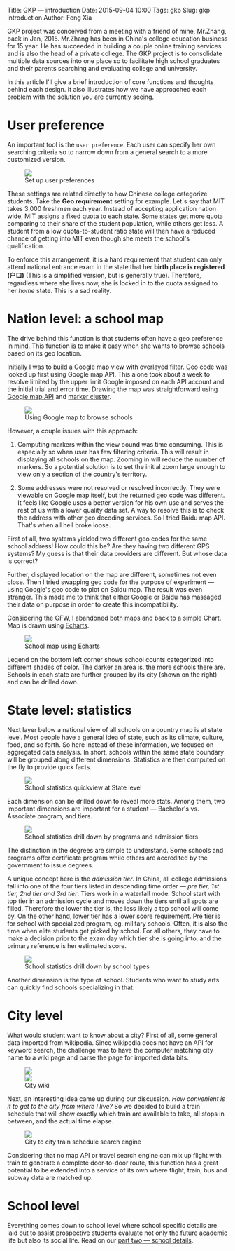 Title: GKP &mdash; introduction
Date: 2015-09-04 10:00
Tags: gkp
Slug: gkp introduction
Author: Feng Xia


GKP project was conceived from a meeting with a friend of mine,
Mr.Zhang, back in Jan, 2015.  Mr.Zhang has been in China's college
education business for 15 year. He has succeeded in building a couple
online training services and is also the head of a private
college. The GKP project is to consolidate multiple data sources into
one place so to facilitate high school graduates and their parents
searching and evaluating college and university.

In this article I'll give a brief introduction of core functions and
thoughts behind each design. It also illustrates how we have
approached each problem with the solution you are currently seeing.

# User preference

An important tool is the `user preference`. Each user can specify her own
searching criteria so to narrow down from a general search to a more
customized version.

<figure class="s12 center">
    <img src="/images/gkp_2.png" />
    <figcaption>Set up user preferences</figcaption>
</figure>

These settings are related directly to how Chinese college categorize
students. Take the **Geo requirement** setting for example.  Let's say
that MIT takes 3,000 freshmen each year. Instead of accepting
application nation wide, MIT assigns a fixed quota to each state. Some
states get more quota comparing to their share of the student
population, while others get less. A student from a low
quota-to-student ratio state will then have a reduced chance of
getting into MIT even though she meets the school's qualification.

To enforce this arrangement, it is a hard requirement that student can
only attend national entrance exam in the state that her **birth place
is registered (户口)** (This is a simplified version, but is generally
true). Therefore, regardless where she lives now, she is locked in to
the quota assigned to her *home* state. This is a sad reality.


# Nation level: a school map

The drive behind this function is that students often have a geo
preference in mind.  This function is to make it easy when she wants
to browse schools based on its geo location.

Initially I was to build a Google map view with overlayed filter.  Geo
code was looked up first using Google map API. This alone took about a
week to resolve limited by the upper limit Google imposed on each API
account and the initial trial and error time. Drawing the map was
straightforward using [Google map API] and [marker cluster][].

<figure class="s12 center">
    <img  src="/images/gkp_21.png"/>
    <figcaption>Using Google map to browse schools</figcaption>
</figure>

However, a couple issues with this approach:

1. Computing markers within the view bound was time consuming. This is
   especially so when user has few filtering criteria.  This will
   result in displaying all schools on the map. Zooming in will reduce
   the number of markers. So a potential solution is to set the
   initial zoom large enough to view only a section of the country's
   territory.

2. Some addresses were not resolved or resolved incorrectly. They were
   viewable on Google map itself, but the returned geo code was
   different. It feels like Google uses a better version for his own
   use and serves the rest of us with a lower quality data set. A way
   to resolve this is to check the address with other geo decoding
   services. So I tried Baidu map API. That's when all hell broke
   loose.

First of all, two systems yielded two different geo codes for the same
school address!  How could this be? Are they having two different GPS
systems? My guess is that their data providers are different. But
whose data is correct?

Further, displayed location on the map are different, sometimes not
even close. Then I tried swapping geo code for the purpose of
experiment &mdash; using Google's geo code to plot on Baidu map. The
result was even stranger. This made me to think that either Google or
Baidu has massaged their data on purpose in order to create this
incompatibility.

Considering the GFW, I abandoned both maps and back to a simple
Chart. Map is drawn using [Echarts][].

<figure class="s12 center">
    <img src="/images/gkp_1.png"/>
    <figcaption>School map using Echarts</figcaption>
</figure>

Legend on the bottom left corner shows school counts categorized into
different shades of color. The darker an area is, the more schools
there are.  Schools in each state are further grouped by its city
(shown on the right) and can be drilled down.


[google map api]: https://developers.google.com/maps/documentation/javascript/tutorial
[marker cluster]: https://github.com/googlemaps/js-marker-clusterer
[echarts]: https://ecomfe.github.io/echarts/index-en.html

# State level: statistics

Next layer below a national view of all schools on a country map is at
state level.  Most people have a general idea of state, such as its
climate, culture, food, and so forth. So here instead of these
information, we focused on aggregated data analysis. In short, schools
within the same state boundary will be grouped along different
dimensions. Statistics are then computed on the fly to provide quick
facts.

<figure class="s12 center">
    <img src="/images/gkp_3.png"/>
    <figcaption>School statistics quickview at State level</figcaption>
</figure>

Each dimension can be drilled down to reveal more stats. Among them,
two important dimensions are important for a student
&mdash; Bachelor's vs. Associate program, and tiers.

<figure class="s12 center">
    <img src="/images/gkp_4.png"/>
    <figcaption>School statistics drill down by programs and admission tiers</figcaption>
</figure>

The distinction in the degrees are simple to understand. Some schools
and programs offer certificate program while others are accredited by
the government to issue degrees.

A unique concept here is the *admission tier*.  In China, all college
admissions fall into one of the four tiers listed in descending time
order &mdash; _pre tier, 1st tier, 2nd tier and 3rd tier_.  Tiers work
in a waterfall mode. School start with top tier in an admission cycle
and moves down the tiers until all spots are filled. Therefore the
lower the tier is, the less likely a top school will come by. On the
other hand, lower tier has a lower score requirement.  Pre tier is for
school with specialized program, eg. military schools. Often, it is
also the time when elite students get picked by school. For all
others, they have to make a decision prior to the exam day which tier
she is going into, and the primary reference is her estimated score.

<figure class="s12 center">
    <img src="/images/gkp_5.png"/>
    <figcaption>School statistics drill down by school types</figcaption>
</figure>

Another dimension is the type of school. Students who want to study
arts can quickly find schools specializing in that.

# City level

What would student want to know about a city? First of all, some
general data imported from wikipedia. Since wikipedia does not have an
API for keyword search, the challenge was to have the computer
matching city name to a wiki page and parse the page for imported data
bits.

<figure class="row">
  <div class="col s6">
    <img class="img-responsive center" src="/images/gkp_6.png"/>
  </div>
  <div class="col s6">
    <img class="img-responsive center" src="/images/gkp_7.png"/>
  </div>
  <figcaption>City wiki</figcaption>
</figure>

Next, an interesting idea came up during our discussion. _How
convenient is it to get to the city from where I live?_ So we decided
to build a train schedule that will show exactly which train are
available to take, all stops in between, and the actual time elapse.

<figure class="s12 center">
    <img src="/images/gkp_8.png"/>
    <figcaption>City to city train schedule search engine</figcaption>
</figure>

Considering that no map API or travel search engine can mix up flight
with train to generate a complete door-to-door route, this function
has a great potential to be extended into a service of its own where
flight, train, bus and subway data are matched up.

# School level

Everything comes down to school level where school specific details
are laid out to assist prospective students evaluate not only the
future academic life but also its social life. Read on our [part two
&mdash; school details]({filename}/workspace/gkp/schools.md).
